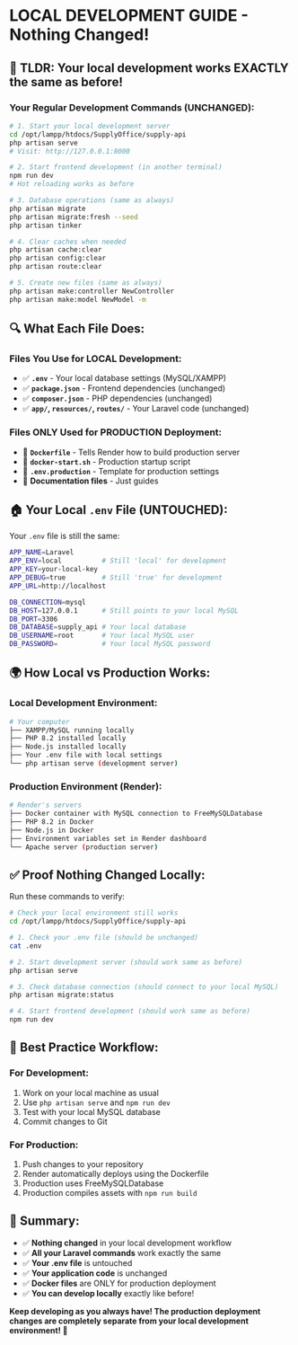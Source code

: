 # LOCAL DEVELOPMENT GUIDE - Nothing Changed!

## 🎯 **TLDR: Your local development works EXACTLY the same as before!**

### **Your Regular Development Commands (UNCHANGED):**

```bash
# 1. Start your local development server
cd /opt/lampp/htdocs/SupplyOffice/supply-api
php artisan serve
# Visit: http://127.0.0.1:8000

# 2. Start frontend development (in another terminal)
npm run dev
# Hot reloading works as before

# 3. Database operations (same as always)
php artisan migrate
php artisan migrate:fresh --seed
php artisan tinker

# 4. Clear caches when needed
php artisan cache:clear
php artisan config:clear
php artisan route:clear

# 5. Create new files (same as always)
php artisan make:controller NewController
php artisan make:model NewModel -m
```

## 🔍 **What Each File Does:**

### **Files You Use for LOCAL Development:**
- ✅ **`.env`** - Your local database settings (MySQL/XAMPP)
- ✅ **`package.json`** - Frontend dependencies (unchanged)
- ✅ **`composer.json`** - PHP dependencies (unchanged)
- ✅ **`app/`, `resources/`, `routes/`** - Your Laravel code (unchanged)

### **Files ONLY Used for PRODUCTION Deployment:**
- 🚀 **`Dockerfile`** - Tells Render how to build production server
- 🚀 **`docker-start.sh`** - Production startup script
- 🚀 **`.env.production`** - Template for production settings
- 🚀 **Documentation files** - Just guides

## 🏠 **Your Local `.env` File (UNTOUCHED):**

Your `.env` file is still the same:

```bash
APP_NAME=Laravel
APP_ENV=local          # Still 'local' for development
APP_KEY=your-local-key
APP_DEBUG=true         # Still 'true' for development
APP_URL=http://localhost

DB_CONNECTION=mysql
DB_HOST=127.0.0.1      # Still points to your local MySQL
DB_PORT=3306
DB_DATABASE=supply_api # Your local database
DB_USERNAME=root       # Your local MySQL user
DB_PASSWORD=           # Your local MySQL password
```

## 🌍 **How Local vs Production Works:**

### **Local Development Environment:**
```bash
# Your computer
├── XAMPP/MySQL running locally
├── PHP 8.2 installed locally  
├── Node.js installed locally
├── Your .env file with local settings
└── php artisan serve (development server)
```

### **Production Environment (Render):**
```bash
# Render's servers
├── Docker container with MySQL connection to FreeMySQLDatabase
├── PHP 8.2 in Docker
├── Node.js in Docker  
├── Environment variables set in Render dashboard
└── Apache server (production server)
```

## ✅ **Proof Nothing Changed Locally:**

Run these commands to verify:

```bash
# Check your local environment still works
cd /opt/lampp/htdocs/SupplyOffice/supply-api

# 1. Check your .env file (should be unchanged)
cat .env

# 2. Start development server (should work same as before)
php artisan serve

# 3. Check database connection (should connect to your local MySQL)
php artisan migrate:status

# 4. Start frontend development (should work same as before)
npm run dev
```

## 🤝 **Best Practice Workflow:**

### **For Development:**
1. Work on your local machine as usual
2. Use `php artisan serve` and `npm run dev`
3. Test with your local MySQL database
4. Commit changes to Git

### **For Production:**
1. Push changes to your repository
2. Render automatically deploys using the Dockerfile
3. Production uses FreeMySQLDatabase
4. Production compiles assets with `npm run build`

## 🎉 **Summary:**

- ✅ **Nothing changed** in your local development workflow
- ✅ **All your Laravel commands** work exactly the same
- ✅ **Your .env file** is untouched
- ✅ **Your application code** is unchanged
- ✅ **Docker files** are ONLY for production deployment
- ✅ **You can develop locally** exactly like before!

**Keep developing as you always have! The production deployment changes are completely separate from your local development environment! 🚀**
